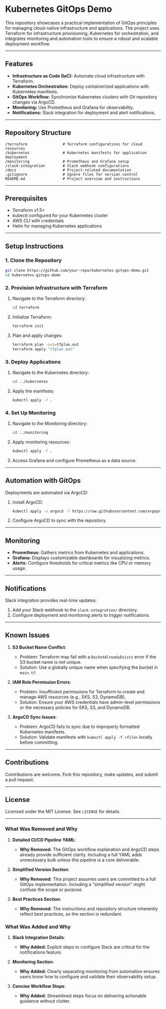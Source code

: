 # Kubernetes GitOps Demo

This repository showcases a practical implementation of GitOps principles for managing cloud-native infrastructure and applications. The project uses Terraform for infrastructure provisioning, Kubernetes for orchestration, and integrates monitoring and automation tools to ensure a robust and scalable deployment workflow.

---

## Features

- **Infrastructure as Code (IaC):** Automate cloud infrastructure with Terraform.
- **Kubernetes Orchestration:** Deploy containerized applications with Kubernetes manifests.
- **GitOps Workflow:** Synchronize Kubernetes clusters with Git repository changes via ArgoCD.
- **Monitoring:** Use Prometheus and Grafana for observability.
- **Notifications:** Slack integration for deployment and alert notifications.

---

## Repository Structure

```plaintext
/terraform                # Terraform configurations for cloud resources
/kubernetes               # Kubernetes manifests for application deployment
/monitoring               # Prometheus and Grafana setup
/slack-integration        # Slack webhook configurations
/docs                     # Project-related documentation
.gitignore                # Ignore files for version control
README.md                 # Project overview and instructions
```

---

## Prerequisites

- Terraform v1.5+
- kubectl configured for your Kubernetes cluster
- AWS CLI with credentials
- Helm for managing Kubernetes applications

---

## Setup Instructions

### 1. Clone the Repository

```bash
git clone https://github.com/your-repo/kubernetes-gitops-demo.git
cd kubernetes-gitops-demo
```

### 2. Provision Infrastructure with Terraform

1. Navigate to the Terraform directory:

   ```bash
   cd terraform
   ```

2. Initialize Terraform:

   ```bash
   terraform init
   ```

3. Plan and apply changes:

   ```bash
   terraform plan -out=tfplan.out
   terraform apply "tfplan.out"
   ```

### 3. Deploy Applications

1. Navigate to the Kubernetes directory:

   ```bash
   cd ../kubernetes
   ```

2. Apply the manifests:

   ```bash
   kubectl apply -f .
   ```

### 4. Set Up Monitoring

1. Navigate to the Monitoring directory:

   ```bash
   cd ../monitoring
   ```

2. Apply monitoring resources:

   ```bash
   kubectl apply -f .
   ```

3. Access Grafana and configure Prometheus as a data source.

---

## Automation with GitOps

Deployments are automated via ArgoCD:

1. Install ArgoCD:

   ```bash
   kubectl apply -n argocd -f https://raw.githubusercontent.com/argoproj/argo-cd/stable/manifests/install.yaml
   ```

2. Configure ArgoCD to sync with the repository.

---

## Monitoring

- **Prometheus:** Gathers metrics from Kubernetes and applications.
- **Grafana:** Displays customizable dashboards for visualizing metrics.
- **Alerts:** Configure thresholds for critical metrics like CPU or memory usage.

---

## Notifications

Slack integration provides real-time updates:

1. Add your Slack webhook to the `slack-integration/` directory.
2. Configure deployment and monitoring alerts to trigger notifications.

---

## Known Issues

1. **S3 Bucket Name Conflict**:

   - Problem: Terraform may fail with a `BucketAlreadyExists` error if the S3 bucket name is not unique.
   - Solution: Use a globally unique name when specifying the bucket in `main.tf`.

2. **IAM Role Permission Errors**:

   - Problem: Insufficient permissions for Terraform to create and manage AWS resources (e.g., EKS, S3, DynamoDB).
   - Solution: Ensure your AWS credentials have admin-level permissions or the necessary policies for EKS, S3, and DynamoDB.

3. **ArgoCD Sync Issues**:
   - Problem: ArgoCD fails to sync due to improperly formatted Kubernetes manifests.
   - Solution: Validate manifests with `kubectl apply -f <file>` locally before committing.

---

## Contributions

Contributions are welcome. Fork this repository, make updates, and submit a pull request.

---

## License

Licensed under the MIT License. See `LICENSE` for details.

---

### What Was Removed and Why

1. **Detailed CI/CD Pipeline YAML**:

   - **Why Removed:** The GitOps workflow explanation and ArgoCD steps already provide sufficient clarity. Including a full YAML adds unnecessary bulk unless this pipeline is a core deliverable.

2. **Simplified Version Section**:

   - **Why Removed:** This project assumes users are committed to a full GitOps implementation. Including a "simplified version" might confuse the scope or purpose.

3. **Best Practices Section**:
   - **Why Removed:** The instructions and repository structure inherently reflect best practices, so the section is redundant.

### What Was Added and Why

1. **Slack Integration Details**:

   - **Why Added:** Explicit steps to configure Slack are critical for the notifications feature.

2. **Monitoring Section**:

   - **Why Added:** Clearly separating monitoring from automation ensures users know how to configure and validate their observability setup.

3. **Concise Workflow Steps**:
   - **Why Added:** Streamlined steps focus on delivering actionable guidance without clutter.
